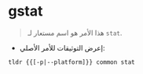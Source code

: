 # gstat

> هذا الأمر هو اسم مستعار لـ `stat`.

- إعرض التوثيقات للأمر الأصلي:

`tldr {{[-p|--platform]}} common stat`
